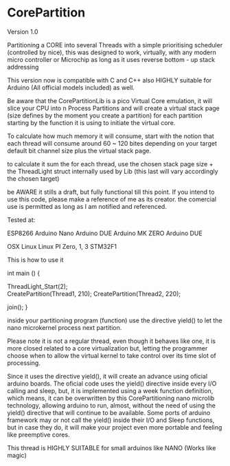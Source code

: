 # CorePartition

Version 1.0

Partitioning a CORE into several Threads with a simple prioritising scheduler (controlled by nice), this was designed to work, virtually, with any modern micro controller or Microchip as long as it uses reverse bottom - up stack addressing

This version now is compatible with C and C++ also HIGHLY suitable for Arduino (All official models included) as well.

Be aware that the CorePartitionLib is a pico Virtual Core emulation, it will slice your CPU into n Process Partitions and will create  a virtual stack page (size defines by the moment you create a partition) for each partition starting by the function it is using to initiate the virtual core.

To calculate how much memory it will consume, start with the notion that each thread will consume around 60 ~ 120 bites depending on your target default bit channel size plus the virtual stack page. 

to calculate it sum the for each thread, use the chosen stack  page size + the ThreadLight struct internally used by Lib (this last will vary accordingly the chosen target)

be AWARE it stills a draft, but fully functional till this point. If you intend  to use this code, please make a reference of me as its creator. the comercial use is permitted as long as I am notified and referenced.

Tested at:

ESP8266
Arduino Nano
Arduino DUE
Arduino MK ZERO
Arduino DUE

OSX
Linux
Linux PI Zero, 1, 3 
STM32F1

This is how to use it 


int main ()
{

ThreadLight_Start(2);   
CreatePartition(Thread1, 210);
CreatePartition(Thread2, 220);

join();
}


inside your partitioning program (function) use the directive yield() to let the nano microkernel process next partition.

Please note it is not a regular thread, even though it behaves like one, it is more closed related to a core virtualization but, letting the programmer choose when to allow the virtual kernel to take control over its time slot of processing.

Since it uses the directive yield(), it will create an advance using oficial arduino boards. The oficial code uses the yield() directive inside every I/O calling and sleep, but, it is implemented using a week function definition, which means, it can be overwritten by this CorePartitioning nano microlib technology, allowing arduino to run, almost, without the need of using the yield() directive that will continue to be available. Some ports of arduino framework may or not call the yield() inside their I/O and Sleep functions, but in case they do, it will make your project even more portable and feeling like preemptive cores.

This thread is HIGHLY SUITABLE for small arduinos like NANO (Works like magic)

